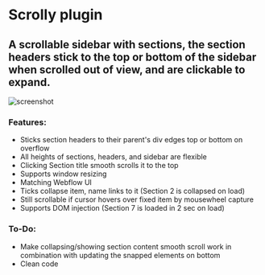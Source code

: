 # Scrolly plugin

## A scrollable sidebar with sections, the section headers stick to the top or bottom of the sidebar when scrolled out of view, and are clickable to expand.

![screenshot](https://dl.dropboxusercontent.com/u/898312/scrolly.png)

### Features:

*   Sticks section headers to their parent's div edges top or bottom on overflow
*   All heights of sections, headers, and sidebar are flexible
*   Clicking Section title smooth scrolls it to the top
*   Supports window resizing
*   Matching Webflow UI
*   Ticks collapse item, name links to it (Section 2 is collapsed on load)
*   Still scrollable if cursor hovers over fixed item by mousewheel capture
*   Supports DOM injection (Section 7 is loaded in 2 sec on load)

### To-Do:

*   Make collapsing/showing section content smooth scroll work in combination with updating the snapped elements on bottom
*   Clean code
